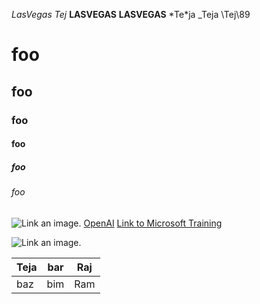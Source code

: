 *LasVegas*
_Tej_
**LASVEGAS**
__LASVEGAS__
\*Te*ja
\_Teja
\\Tej\89


# foo
## foo
### foo
#### foo
##### foo
###### foo

![Link an image.](/learn/azure-devops/shared/media/mara.png)
[OpenAI](/openai.com)
[Link to Microsoft Training](/training)


![Link an image.](https://media.springernature.com/lw703/springer-static/image/art%3A10.1038%2F528452a/MediaObjects/41586_2015_Article_BF528452a_Figg_HTML.jpg?as=webp)

| Teja | bar |Raj|
| --- | --- |---|
| baz | bim |Ram|
